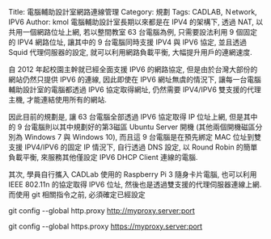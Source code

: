 Title: 電腦輔助設計室網路連線管理
Category: 規劃
Tags: CADLAB, Ｎetwork, IPV6
Author: kmol
電腦輔助設計室長期以來都是在 IPV4 的架構下, 透過 NAT, 以共用一個網路位址上網, 若以整間教室 63 台電腦為例, 只需要設法利用 9 個固定的 IPV4 網路位址, 讓其中的 9 台電腦同時支援 IPV4 與 IPV6 協定, 並且透過 Squid 代理伺服器的設定, 就可以利用網路負載平衡, 大幅提升用戶的連網速度.

<!-- PELICAN_END_SUMMARY -->

自 2012 年起校園主幹就已經全面支援 IPV6 的網路協定, 但是由於台灣大部份的網站仍然只提供 IPV6 的連線, 因此即使在 IPV6 網址無虞的情況下, 讓每一台電腦輔助設計室的電腦都透過 IPV6 協定取得網址, 仍然需要 IPV4/IPV6 雙支援的代理主機, 才能連結使用所有的網站.

因此目前的規劃是, 讓 63 台電腦全部透過 IPV6 協定取得 IP 位址上網, 但是其中的 9 台電腦則以其中規劃好的第3磁區 Ubuntu Server 開機 (其他兩個開機磁區分別為 Windows 7 與 Windows 10), 而且這 9 台電腦是在預先綁定 MAC 位址到雙支援 IPV4/IPV6 的固定 IP 情況下, 自行透過 DNS 設定, 以 Round Robin 的簡單負載平衡, 來服務其他僅設定 IPV6 DHCP Client 連線的電腦.

其次, 學員自行攜入 CADLab 使用的 Raspberry Pi 3 隨身卡片電腦, 也可以利用 IEEE 802.11n 的協定取得 IPV6 位址, 然後也是透過雙支援的代理伺服器連線上網. 而使用 git 相關指令之前, 必須確定已經設定

git config --global http.proxy http://myproxy.server:port

git config --global https.proxy https://myproxy.server:port
